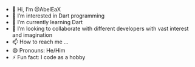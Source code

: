 - 👋 Hi, I’m @AbelEaX
- 👀 I’m interested in Dart programming 
- 🌱 I’m currently learning Dart 
- 💞️ I’m looking to collaborate with different developers with vast interest and imagination
- 📫 How to reach me ...
- 😄 Pronouns: He/Him
- ⚡ Fun fact: I code as a hobby

<!---
AbelEaX/AbelEaX is a ✨ special ✨ repository because its `README.md` (this file) appears on your GitHub profile.
You can click the Preview link to take a look at your changes.
--->
